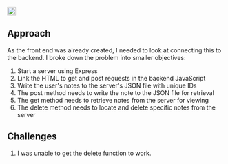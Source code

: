 <a href="https://drive.google.com/file/d/1_Z-PhrIed9lYeQtGDGrSkLjg2zob7nAb/view"><img alt="YouTube Link" src="https://img.shields.io/badge/My%20Video-Link-blue" height="20"/></a>

## Approach
As the front end was already created, I needed to look at connecting this to the backend. I broke down the problem into smaller objectives:
1. Start a server using Express
2. Link the HTML to get and post requests in the backend JavaScript
3. Write the user's notes to the server's JSON file with unique IDs
4. The post method needs to write the note to the JSON file for retrieval
5. The get method needs to retrieve notes from the server for viewing
6. The delete method needs to locate and delete specific notes from the server

## Challenges
1. I was unable to get the delete function to work. 
